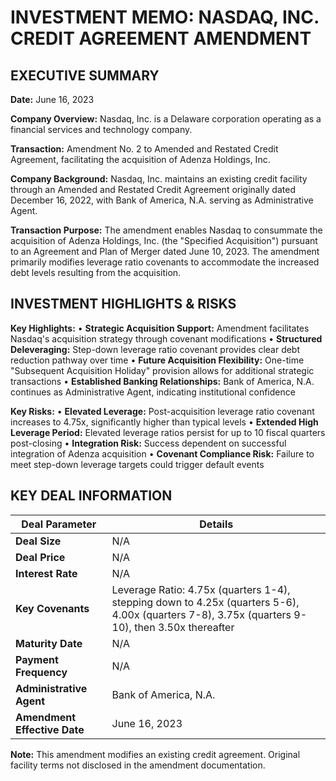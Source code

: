 # INVESTMENT MEMO: NASDAQ, INC. CREDIT AGREEMENT AMENDMENT

## EXECUTIVE SUMMARY

**Date:** June 16, 2023

**Company Overview:** Nasdaq, Inc. is a Delaware corporation operating as a financial services and technology company.

**Transaction:** Amendment No. 2 to Amended and Restated Credit Agreement, facilitating the acquisition of Adenza Holdings, Inc.

**Company Background:** Nasdaq, Inc. maintains an existing credit facility through an Amended and Restated Credit Agreement originally dated December 16, 2022, with Bank of America, N.A. serving as Administrative Agent.

**Transaction Purpose:** The amendment enables Nasdaq to consummate the acquisition of Adenza Holdings, Inc. (the "Specified Acquisition") pursuant to an Agreement and Plan of Merger dated June 10, 2023. The amendment primarily modifies leverage ratio covenants to accommodate the increased debt levels resulting from the acquisition.

## INVESTMENT HIGHLIGHTS & RISKS

**Key Highlights:**
• **Strategic Acquisition Support:** Amendment facilitates Nasdaq's acquisition strategy through covenant modifications
• **Structured Deleveraging:** Step-down leverage ratio covenant provides clear debt reduction pathway over time
• **Future Acquisition Flexibility:** One-time "Subsequent Acquisition Holiday" provision allows for additional strategic transactions
• **Established Banking Relationships:** Bank of America, N.A. continues as Administrative Agent, indicating institutional confidence

**Key Risks:**
• **Elevated Leverage:** Post-acquisition leverage ratio covenant increases to 4.75x, significantly higher than typical levels
• **Extended High Leverage Period:** Elevated leverage ratios persist for up to 10 fiscal quarters post-closing
• **Integration Risk:** Success dependent on successful integration of Adenza acquisition
• **Covenant Compliance Risk:** Failure to meet step-down leverage targets could trigger default events

## KEY DEAL INFORMATION

| **Deal Parameter** | **Details** |
|-------------------|-------------|
| **Deal Size** | N/A |
| **Deal Price** | N/A |
| **Interest Rate** | N/A |
| **Key Covenants** | Leverage Ratio: 4.75x (quarters 1-4), stepping down to 4.25x (quarters 5-6), 4.00x (quarters 7-8), 3.75x (quarters 9-10), then 3.50x thereafter |
| **Maturity Date** | N/A |
| **Payment Frequency** | N/A |
| **Administrative Agent** | Bank of America, N.A. |
| **Amendment Effective Date** | June 16, 2023 |

**Note:** This amendment modifies an existing credit agreement. Original facility terms not disclosed in the amendment documentation.